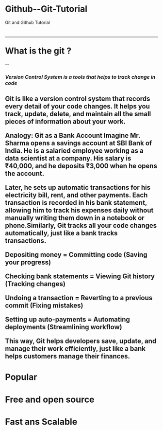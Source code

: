 # Github--Git-Tutorial
Git and Github Tutorial

<h1> <b> <hr> What is the git ?</b></h1>
-- <h3> <i>  Version Control System is a tools that helps to track change in code</i> </h3>

 <h2> Git is like a version control system that records every detail of your code changes. It helps you track, update, delete, and maintain all the small pieces of information about your work.

Analogy: Git as a Bank Account
Imagine Mr. Sharma opens a savings account at SBI Bank of India. He is a salaried employee working as a data scientist at a company. His salary is ₹40,000, and he deposits ₹3,000 when he opens the account.

Later, he sets up automatic transactions for his electricity bill, rent, and other payments. Each transaction is recorded in his bank statement, allowing him to track his expenses daily without manually writing them down in a notebook or phone.Similarly, Git tracks all your code changes automatically, just like a bank tracks transactions.

Depositing money = Committing code (Saving your progress)

Checking bank statements = Viewing Git history (Tracking changes)

Undoing a transaction = Reverting to a previous commit (Fixing mistakes)

Setting up auto-payments = Automating deployments (Streamlining workflow)

This way, Git helps developers save, update, and manage their work efficiently, just like a bank helps customers manage their finances.
</h2>

<h1> Popular </h1>
<h1> Free and open source</h1>
<h1> Fast ans Scalable</h1>

